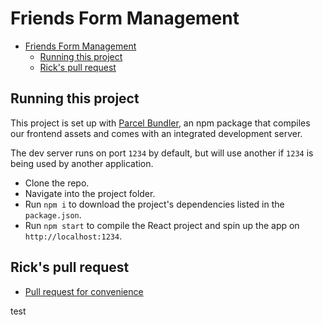# Friends Form Management

- [Friends Form Management](#friends-form-management)
  - [Running this project](#running-this-project)
  - [Rick's pull request](#ricks-pull-request)

## Running this project

This project is set up with [Parcel Bundler](https://parceljs.org/), an npm package
that compiles our frontend assets and comes with an integrated development server.

The dev server runs on port `1234` by default, but will use another if `1234` is
being used by another application.

- Clone the repo.
- Navigate into the project folder.
- Run `npm i` to download the project's dependencies listed in the `package.json`.
- Run `npm start` to compile the React project and spin up the app on `http://localhost:1234`.

## Rick's pull request
- [Pull request for convenience](https://github.com/LambdaSchool/web-guided-project-form-management/pull/8)

test
